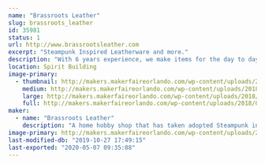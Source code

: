 ```yaml
---
name: "Brassroots Leather"
slug: brassroots_leather
id: 35981
status: 1
url: http://www.brassrootsleather.com
excerpt: "Steampunk Inspired Leatherware and more."
description: "With 6 years experience, we make items for the day to day use with steampunk as the inspiration. We understand that leather is a natural substance and very versatile, but it makes things that can last a long time and that means less waste. Our items range in size and shape, and they are usually customized for the individual. Some of the items are: coffee cup wraps, straps for vests, belts, wallets, ID cases, can coozies, hair barrettes, tea duelers, bookmarks, and more."
location: Spirit Building
image-primary:
  - thumbnail: http://makers.makerfaireorlando.com/wp-content/uploads/2018/07/26225928989_928dd84777_k-150x150.jpg
    medium: http://makers.makerfaireorlando.com/wp-content/uploads/2018/07/26225928989_928dd84777_k-300x200.jpg
    large: http://makers.makerfaireorlando.com/wp-content/uploads/2018/07/26225928989_928dd84777_k-1024x683.jpg
    full: http://makers.makerfaireorlando.com/wp-content/uploads/2018/07/26225928989_928dd84777_k.jpg
maker:
  - name: "Brassroots Leather"
    description: "A home hobby shop that has taken adopted Steampunk inspired leather crafting. We strive to make things new, fresh and unique.  Our items vary in size and can be big or small, all with the customer's design in mind. We make personal items that take hours of pre-planning, designing and learning of new crafts in order to complete, many are more than just leather. Using drafting knowledge, we review all parts of the design prior to construction, details, and even measurements to assure that everything fits exactly to how we need it. We are ever growing in our makings, items, ideas, and costume builds. Please check out our links to see all we have accomplished."
image-primary: http://makers.makerfaireorlando.com/wp-content/uploads/2015/05/Brassroots-Icon.png
last-modified-db: "2019-10-27 17:49:15"
last-exported: "2020-05-07 09:35:08"
---
```

